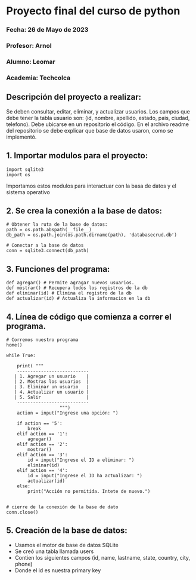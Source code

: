 # Proyecto final del curso de python 
### Fecha: 26 de Mayo de 2023
### Profesor: Arnol 
### Alumno: Leomar
### Academia: Techcolca

## Descripción del proyecto a realizar:
<p>
Se deben consultar, editar, eliminar, y actualizar usuarios. Los campos que debe tener la tabla usuario son: (id, nombre, apellido, estado, pais, ciudad, telefono). Debe ubicarse en un repositorio el código. En el archivo readme del repositorio se debe explicar que base de datos usaron, como se implementó.
<p>

## 1. Importar modulos para el proyecto:
```
import sqlite3
import os 
```
<p>
Importamos estos modulos para interactuar con la basa de datos y el sistema operativo
<p>

## 2. Se crea la conexión a la base de datos:
```
# Obtener la ruta de la base de datos:
path = os.path.abspath(__file__)
db_path = os.path.join(os.path.dirname(path), 'databasecrud.db')

# Conectar a la base de datos
conn = sqlite3.connect(db_path)
```

## 3. Funciones del programa:
```
def agregar() # Permite agragar nuevos usuarios.
def mostrar() # Recupera todos los registros de la db
def eliminar(id) # Elimina el registro de la db
def actualizar(id) # Actualiza la informacion en la db
```
## 4. Línea de código que comienza a correr el programa.
```
# Corremos nuestro programa
home()

while True:
  
    print( """
    ---------------------------      
   | 1. Agregar un usuario    |
   | 2. Mostras los usuarios  |
   | 3. Eliminar un usuario   |
   | 4. Actualizar un usuario |
   | 5. Salir                 |
    ---------------------------
                    """)
    action = input("Ingrese una opción: ")
          
    if action == '5':
        break
    elif action == '1':
        agregar()
    elif action == '2':
        mostrar()
    elif action == '3':
        id = input("Ingrese el ID a eliminar: ")
        eliminar(id)
    elif action == '4':
        id = input("Ingrese el ID ha actualizar: ")
        actualizar(id)
    else:
        print("Acción no permitida. Intete de nuevo.")


# cierre de la conexión de la base de dato
conn.close()
```

## 5. Creación de la base de datos:
- Usamos el motor de base de datos SQLite
- Se creó una tabla llamada users
- Contien los siguientes campos (id, name, lastname, state, country, city, phone)
- Donde el id es nuestra primary key

